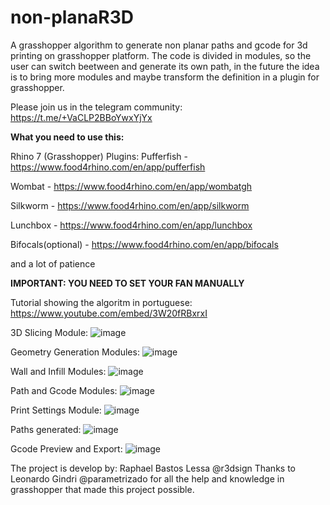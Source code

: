 # non-planaR3D
A grasshopper algorithm to generate non planar paths and gcode for 3d printing on grasshopper platform.
The code is divided in modules, so the user can switch beetween and generate its own path, in the future the idea is to bring more modules and maybe transform the definition in a plugin for grasshopper.

Please join us in the telegram community: https://t.me/+VaCLP2BBoYwxYjYx

**What you need to use this:**

Rhino 7 (Grasshopper)
Plugins:
Pufferfish - https://www.food4rhino.com/en/app/pufferfish 

Wombat - https://www.food4rhino.com/en/app/wombatgh 

Silkworm - https://www.food4rhino.com/en/app/silkworm 

Lunchbox - https://www.food4rhino.com/en/app/lunchbox 

Bifocals(optional) - https://www.food4rhino.com/en/app/bifocals 

and a lot of patience 

**IMPORTANT: YOU NEED TO SET YOUR FAN MANUALLY**

Tutorial showing the algoritm in portuguese:
https://www.youtube.com/embed/3W20fRBxrxI

3D Slicing Module:
![image](https://user-images.githubusercontent.com/118382008/202248763-16ce80af-0051-467b-9851-4364b994a4df.png)

Geometry Generation Modules:
![image](https://user-images.githubusercontent.com/118382008/202249373-6686b2b5-69e5-4a44-8587-1eeba5819b03.png)

Wall and Infill Modules:
![image](https://user-images.githubusercontent.com/118382008/202249802-bdd73f71-06bc-4b6a-8d6d-7681de2d445b.png)

Path and Gcode Modules:
![image](https://user-images.githubusercontent.com/118382008/202250598-44762d06-48d0-441b-9432-f3b78c039343.png)

Print Settings Module:
![image](https://user-images.githubusercontent.com/118382008/202250657-d7ca9ffb-dbdb-4bb6-a772-92c39562bd2a.png)

Paths generated: 
![image](https://user-images.githubusercontent.com/118382008/202253279-c55b0cd9-b29d-45de-8140-ccaeb0c2c2fd.png)

Gcode Preview and Export:
![image](https://user-images.githubusercontent.com/118382008/202253770-763e119c-9035-4669-994f-084dc7a5cd32.png)

The project is develop by: Raphael Bastos Lessa @r3dsign
Thanks to Leonardo Gindri @parametrizado for all the help and knowledge in grasshopper that made this project possible.

